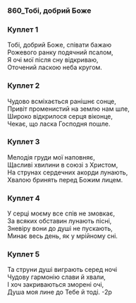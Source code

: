 ### 860_Тобі, добрий Боже
### Куплет 1
Тобі, добрий Боже, співати бажаю <br/>Рожевого ранку подячний псалом, <br/>Я очі мої після сну відкриваю, <br/>Оточений ласкою неба кругом.
### Куплет 2
Чудово всміхається ранішнє сонце, <br/>Привіт променистий на землю нам шле, <br/>Широко відкрилося серця віконце, <br/>Чекає, що ласка Господня пошле.
### Куплет 3
Мелодія груди мої наповняє, <br/>Щасливі хвилини в союзі з Христом, <br/>На струнах сердечних акорди лунають, <br/>Хвалою бринять перед Божим лицем.
### Куплет 4
У серці моєму все спів не змовкає, <br/>За всяких обставин лунають пісні, <br/>Зневіру вони до душі не пускають, <br/>Минає весь день, як у мрійному сні.
### Куплет 5
Та струни душі виграють серед ночі <br/>Чудову гармонію слави й хвали,<br/>І хоч закриваються зморені очі,<br/>Душа моя лине до Тебе й тоді. -2р
